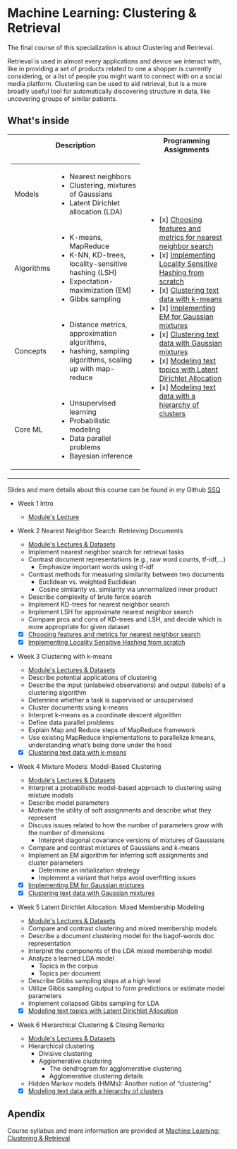 # Machine Learning: Clustering & Retrieval
The final course of this specialization is about Clustering and Retrieval.

Retrieval is used in almost every applications and device we interact with, like in providing a set of products related to one a shopper is currently considering, or a list of people you might want to connect with on a social media platform. Clustering can be used to aid retrieval, but is a more broadly useful tool for automatically discovering structure in data, like uncovering groups of similar patients.

## What's inside
<table>
  <tr>
    <th>Description</th>
    <th>Programming Assignments</th>
  </tr>
  <tr>
    <td>
      <table>
        <tr>
          <td>Models</td>
          <td><ul><li>Nearest neighbors</li><li>Clustering, mixtures of Gaussians</li><li>Latent Dirichlet allocation (LDA)</li></ul></td>
        </tr>
        <tr>
          <td>Algorithms</td>
          <td><ul><li>K-means, MapReduce</li><li>K-NN, KD-trees, locality-sensitive hashing (LSH)</li><li>Expectation-maximization (EM)</li><li>Gibbs sampling</li></ul></td>
        </tr>
        <tr>
          <td>Concepts</td>
          <td><ul><li>Distance metrics, approximation algorithms,</li><li>hashing, sampling algorithms, scaling up with map-reduce</li></ul></td>
        </tr>
        <tr>
          <td>Core ML</td>
          <td><ul><li>Unsupervised learning</li><li>Probabilistic modeling</li><li>Data parallel problems</li><li>Bayesian inference</li></ul></td>
        </tr>
      </table>
    </td>
    <td>
      <ul>
        <li>
          [x] <a href="https://github.com/aut-datahub/ML_Washington_University/blob/main/4.Clustering%20%26%20Retrieval/week2/programming%20assignment/Nearest_Neighbors_Exploration.ipynb">Choosing features and metrics for nearest neighbor search</a>
        </li>
        <li>
          [x] <a href="https://github.com/aut-datahub/ML_Washington_University/blob/main/4.Clustering%20%26%20Retrieval/week2/programming%20assignment/Locality_Sensitive_Hashing.ipynb">Implementing Locality Sensitive Hashing from scratch</a>
        </li>
        <li>
          [x] <a href="https://github.com/aut-datahub/ML_Washington_University/blob/main/4.Clustering%20%26%20Retrieval/week3/programming%20assignment/K_Means_Clustering.ipynb">Clustering text data with k-means</a>
        </li>
        <li>
          [x] <a href="https://github.com/aut-datahub/ML_Washington_University/blob/main/4.Clustering%20%26%20Retrieval/week4/programming%20assignment/Mixture_Models_EM.ipynb">Implementing EM for Gaussian mixtures</a>
        </li>
        <li>
          [x] <a href="https://github.com/aut-datahub/ML_Washington_University/blob/main/4.Clustering%20%26%20Retrieval/week4/programming%20assignment/EM_in_High_Dim.ipynb">Clustering text data with Gaussian mixtures</a>
        </li>
        <li>
          [x] <a href="https://github.com/aut-datahub/ML_Washington_University/blob/main/4.Clustering%20%26%20Retrieval/week5/programming%20assignment/Latent_Dirichlet_Allocation.ipynb">Modeling text topics with Latent Dirichlet Allocation</a>
        </li>
        <li>
          [x] <a href="https://github.com/aut-datahub/ML_Washington_University/blob/main/4.Clustering%20%26%20Retrieval/week6/programming%20assignment/Hierarchical_Clustering.ipynb">Modeling text data with a hierarchy of clusters</a>
      </ul>
    </td>
  </tr>
</table>

Slides and more details about this course can be found in my Github [SSQ](https://github.com/SSQ/Coursera-UW-Machine-Learning-Clustering-Retrieval)

- Week 1 Intro
  - [Module's Lecture](https://github.com/aut-datahub/ML_Washington_University/tree/main/4.Clustering%20%26%20Retrieval/week1)

- Week 2 Nearest Neighbor Search: Retrieving Documents
  - [Module's Lectures & Datasets](https://github.com/aut-datahub/ML_Washington_University/tree/main/4.Clustering%20%26%20Retrieval/week2)
  - Implement nearest neighbor search for retrieval tasks
  - Contrast document representations (e.g., raw word counts, tf-idf,…)
    - Emphasize important words using tf-idf
  - Contrast methods for measuring similarity between two documents
    - Euclidean vs. weighted Euclidean
    - Cosine similarity vs. similarity via unnormalized inner product
  - Describe complexity of brute force search
  - Implement KD-trees for nearest neighbor search
  - Implement LSH for approximate nearest neighbor search
  - Compare pros and cons of KD-trees and LSH, and decide which is more appropriate for given dataset
  - [x] [Choosing features and metrics for nearest neighbor search](https://github.com/aut-datahub/ML_Washington_University/blob/main/4.Clustering%20%26%20Retrieval/week2/programming%20assignment/Nearest_Neighbors_Exploration.ipynb)
  - [x] [Implementing Locality Sensitive Hashing from scratch](https://github.com/aut-datahub/ML_Washington_University/blob/main/4.Clustering%20%26%20Retrieval/week2/programming%20assignment/Locality_Sensitive_Hashing.ipynb)

- Week 3 Clustering with k-means
  - [Module's Lectures & Datasets](https://github.com/aut-datahub/ML_Washington_University/tree/main/4.Clustering%20%26%20Retrieval/week3)
  - Describe potential applications of clustering
  - Describe the input (unlabeled observations) and output (labels) of a clustering algorithm
  - Determine whether a task is supervised or unsupervised
  - Cluster documents using k-means
  - Interpret k-means as a coordinate descent algorithm
  - Define data parallel problems
  - Explain Map and Reduce steps of MapReduce framework
  - Use existing MapReduce implementations to parallelize kmeans, understanding what’s being done under the hood
  - [x] [Clustering text data with k-means](https://github.com/aut-datahub/ML_Washington_University/blob/main/4.Clustering%20%26%20Retrieval/week3/programming%20assignment/K_Means_Clustering.ipynb)
  
- Week 4 Mixture Models: Model-Based Clustering
  - [Module's Lectures & Datasets](https://github.com/aut-datahub/ML_Washington_University/tree/main/4.Clustering%20%26%20Retrieval/week4)
  - Interpret a probabilistic model-based approach to clustering using mixture models
  - Describe model parameters
  - Motivate the utility of soft assignments and describe what they represent
  - Discuss issues related to how the number of parameters grow with the number of dimensions
    - Interpret diagonal covariance versions of mixtures of Gaussians
  - Compare and contrast mixtures of Gaussians and k-means
  - Implement an EM algorithm for inferring soft assignments and cluster parameters
    - Determine an initialization strategy
    - Implement a variant that helps avoid overfitting issues
  - [x] [Implementing EM for Gaussian mixtures](https://github.com/aut-datahub/ML_Washington_University/blob/main/4.Clustering%20%26%20Retrieval/week4/programming%20assignment/Mixture_Models_EM.ipynb)
  - [x] [Clustering text data with Gaussian mixtures](https://github.com/aut-datahub/ML_Washington_University/blob/main/4.Clustering%20%26%20Retrieval/week4/programming%20assignment/EM_in_High_Dim.ipynb)
    
- Week 5 Latent Dirichlet Allocation: Mixed Membership Modeling
  - [Module's Lectures & Datasets](https://github.com/aut-datahub/ML_Washington_University/tree/main/4.Clustering%20%26%20Retrieval/week5)
  - Compare and contrast clustering and mixed membership models
  - Describe a document clustering model for the bagof-words doc representation
  - Interpret the components of the LDA mixed membership model
  - Analyze a learned LDA model
    - Topics in the corpus
    - Topics per document
  - Describe Gibbs sampling steps at a high level
  - Utilize Gibbs sampling output to form predictions or estimate model parameters
  - Implement collapsed Gibbs sampling for LDA
  - [x] [Modeling text topics with Latent Dirichlet Allocation](https://github.com/aut-datahub/ML_Washington_University/blob/main/4.Clustering%20%26%20Retrieval/week5/programming%20assignment/Latent_Dirichlet_Allocation.ipynb)
  
- Week 6 Hierarchical Clustering & Closing Remarks
  - [Module's Lectures & Datasets](https://github.com/aut-datahub/ML_Washington_University/tree/main/4.Clustering%20%26%20Retrieval/week6)
  - Hierarchical clustering
    - Divisive clustering
    - Agglomerative clustering
      - The dendrogram for agglomerative clustering
      - Agglomerative clustering details
  - Hidden Markov models (HMMs): Another notion of “clustering”
  - [x] [Modeling text data with a hierarchy of clusters](https://github.com/aut-datahub/ML_Washington_University/blob/main/4.Clustering%20%26%20Retrieval/week6/programming%20assignment/Hierarchical_Clustering.ipynb)

## Apendix
Course syllabus and more information are provided at [Machine Learning: Clustering & Retrieval](https://www.coursera.org/learn/ml-clustering-and-retrieval)
